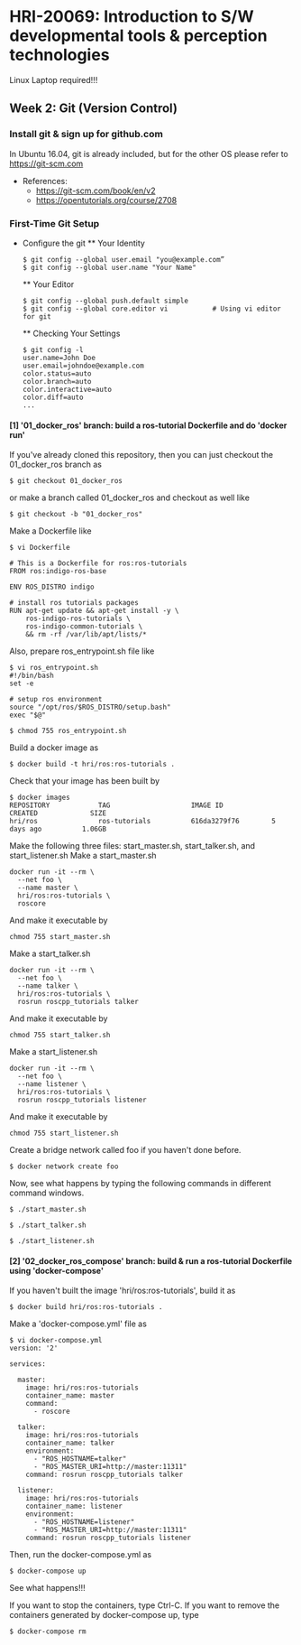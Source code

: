 # HRI-20069: Introduction to S/W developmental tools & perception technologies 

Linux Laptop required!!!

## Week 2: Git (Version Control)

### Install git & sign up for github.com
In Ubuntu 16.04, git is already included, but for the other OS please refer to https://git-scm.com

  * References:
    * https://git-scm.com/book/en/v2
    * https://opentutorials.org/course/2708

### First-Time Git Setup
  * Configure the git
    ** Your Identity
    ```
    $ git config --global user.email "you@example.com”  
    $ git config --global user.name "Your Name"
    ```   
    ** Your Editor
    ```
    $ git config --global push.default simple
    $ git config --global core.editor vi           # Using vi editor for git
    ``` 
    ** Checking Your Settings
    ```
    $ git config -l
    user.name=John Doe
    user.email=johndoe@example.com
    color.status=auto
    color.branch=auto
    color.interactive=auto
    color.diff=auto
    ...
    ```

#### [1] '01_docker_ros' branch: build a ros-tutorial Dockerfile and do 'docker run'
If you've already cloned this repository, then you can just checkout the 01_docker_ros branch as
  ```
  $ git checkout 01_docker_ros
  ```
  or make a branch called 01_docker_ros and checkout as well like
  ```
  $ git checkout -b "01_docker_ros"
  ```
  
Make a Dockerfile like
  ```
  $ vi Dockerfile
  
  # This is a Dockerfile for ros:ros-tutorials
  FROM ros:indigo-ros-base

  ENV ROS_DISTRO indigo

  # install ros tutorials packages
  RUN apt-get update && apt-get install -y \
      ros-indigo-ros-tutorials \
      ros-indigo-common-tutorials \
      && rm -rf /var/lib/apt/lists/*
  ```
Also, prepare ros_entrypoint.sh file like
  ```
  $ vi ros_entrypoint.sh
  #!/bin/bash
  set -e

  # setup ros environment
  source "/opt/ros/$ROS_DISTRO/setup.bash"
  exec "$@"
  ```
  
  ```
  $ chmod 755 ros_entrypoint.sh
  ```
  
Build a docker image as
  ```
  $ docker build -t hri/ros:ros-tutorials .
  ```
Check that your image has been built by
  ```
  $ docker images 
  REPOSITORY            TAG                    IMAGE ID            CREATED             SIZE
  hri/ros               ros-tutorials          616da3279f76        5 days ago          1.06GB
  ```
Make the following three files: start_master.sh, start_talker.sh, and start_listener.sh
Make a start_master.sh 
  ```
  docker run -it --rm \
    --net foo \
    --name master \
    hri/ros:ros-tutorials \
    roscore
  ```
And make it executable by
  ```
  chmod 755 start_master.sh
  ```
Make a start_talker.sh 
  ```
  docker run -it --rm \
    --net foo \
    --name talker \
    hri/ros:ros-tutorials \
    rosrun roscpp_tutorials talker
  ```
And make it executable by
  ```
  chmod 755 start_talker.sh
  ```
Make a start_listener.sh 
  ```
  docker run -it --rm \
    --net foo \
    --name listener \
    hri/ros:ros-tutorials \
    rosrun roscpp_tutorials listener
  ```
And make it executable by
  ```
  chmod 755 start_listener.sh
  ```

Create a bridge network called foo if you haven't done before.
  ```
  $ docker network create foo
  ```

Now, see what happens by typing the following commands in different command windows.
  ```
  $ ./start_master.sh
  ```
  ```
  $ ./start_talker.sh
  ```
  ```
  $ ./start_listener.sh
  ```
  
#### [2] '02_docker_ros_compose' branch: build & run a ros-tutorial Dockerfile using 'docker-compose'
If you haven't built the image 'hri/ros:ros-tutorials', build it as
  ```
  $ docker build hri/ros:ros-tutorials .
  ```
  
Make a 'docker-compose.yml' file as
  ```
  $ vi docker-compose.yml
  version: '2'

  services:

    master:
      image: hri/ros:ros-tutorials
      container_name: master
      command:
        - roscore

    talker:
      image: hri/ros:ros-tutorials
      container_name: talker
      environment:
        - "ROS_HOSTNAME=talker"
        - "ROS_MASTER_URI=http://master:11311"
      command: rosrun roscpp_tutorials talker

    listener:
      image: hri/ros:ros-tutorials
      container_name: listener
      environment:
        - "ROS_HOSTNAME=listener"
        - "ROS_MASTER_URI=http://master:11311"
      command: rosrun roscpp_tutorials listener

  ```

Then, run the docker-compose.yml as
  ```
  $ docker-compose up
  ```
See what happens!!!

If you want to stop the containers, type Ctrl-C.
If you want to remove the containers generated by docker-compose up, type
  ```
  $ docker-compose rm
  ```
